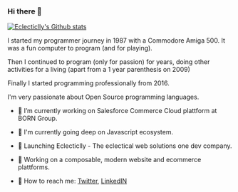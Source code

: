 ### Hi there 👋

[![Eclecticlly's Github stats](https://github-readme-stats.vercel.app/api?username=eclecticlly&show_icons=true&theme=radical)](https://github.com/eclecticlly/github-readme-stats)

I started my programmer journey in 1987 with a Commodore Amiga 500.
It was a fun computer to program (and for playing).

Then I continued to program (only for passion) for years, doing other activities for a living (apart from a 1 year parenthesis on 2009)

Finally I started programming professionally from 2016.

I'm very passionate about Open Source programming languages.

- :wrench:  I’m currently working on Salesforce Commerce Cloud plattform at BORN Group.

- :book:  I'm currently going deep on Javascript ecosystem.

- :rocket:  Launching Eclecticlly - The eclectical web solutions one dev company.  

- :construction:  Working on a composable, modern website and ecommerce plattforms.

- :postbox:  How to reach me: [Twitter](https://twitter.com/eclecticlly), [LinkedIN](https://www.linkedin.com/in/maxbertinetti/)
